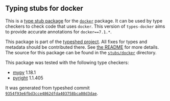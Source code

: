 ## Typing stubs for docker

This is a [type stub package](https://typing.python.org/en/latest/tutorials/external_libraries.html)
for the [`docker`](https://github.com/docker/docker-py) package. It can be used by type checkers
to check code that uses `docker`. This version of
`types-docker` aims to provide accurate annotations for
`docker==7.1.*`.

This package is part of the [typeshed project](https://github.com/python/typeshed).
All fixes for types and metadata should be contributed there.
See [the README](https://github.com/python/typeshed/blob/main/README.md)
for more details. The source for this package can be found in the
[`stubs/docker`](https://github.com/python/typeshed/tree/main/stubs/docker)
directory.

This package was tested with the following type checkers:
* [mypy](https://github.com/python/mypy/) 1.18.1
* [pyright](https://github.com/microsoft/pyright) 1.1.405

It was generated from typeshed commit
[`9354f93e6fbd3cce4862dfda403758bca08d3dae`](https://github.com/python/typeshed/commit/9354f93e6fbd3cce4862dfda403758bca08d3dae).